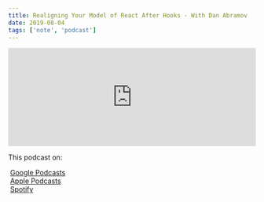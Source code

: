 ```yaml
---
title: Realigning Your Model of React After Hooks - With Dan Abramov
date: 2019-08-04
tags: ['note', 'podcast']
---
```


<iframe height="200px" width="100%" frameborder="no" scrolling="no" seamless src="https://player.simplecast.com/62f56a13-d28a-4168-ade5-e70297d9c02c?dark=false"></iframe>

This podcast on:

<p>
<FontAwesomeIcon icon={['fab', 'google']} />&nbsp;<a href="https://podcasts.google.com/?feed=aHR0cHM6Ly9mZWVkcy5zaW1wbGVjYXN0LmNvbS9YX3dTX1dZaA">Google Podcasts</a><br/>
<FontAwesomeIcon icon={['fab', 'apple']} />&nbsp;<a href="https://podcasts.apple.com/us/podcast/chats-with-kent-c-dodds/id1475543959">Apple Podcasts</a><br/>
<FontAwesomeIcon icon={['fab', 'spotify']} />&nbsp;<a href="https://open.spotify.com/show/7GkO2poedjbltWT5lduL5w">Spotify</a>
</p>
